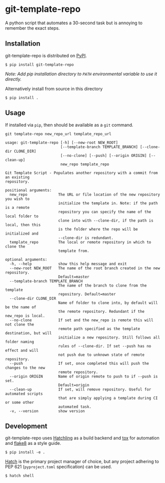 # git-template-repo

A python script that automates a 30-second task but is annoying to remember the exact steps.


## Installation

git-template-repo is distributed on [PyPI](https://pypi.org/).

```
$ pip install git-template-repo
```
_Note: Add pip installation directory to `PATH` environmental variable to use it directly._

Alternatively install from source in this directory

```
$ pip install .
```


## Usage

If installed via `pip`, then should be available as a `git` command.

```
git template-repo new_repo_url template_repo_url
```

```
usage: git-template-repo [-h] [--new-root NEW_ROOT]
                         [--template-branch TEMPLATE_BRANCH] [--clone-dir CLONE_DIR]
                         [--no-clone] [--push] [--origin ORIGIN] [--clean-up]
                         new_repo template_repo

Git Template Script - Populates another repository with a commit from an existing
repository.

positional arguments:
  new_repo              The URL or file location of the new repository you wish to
                        initialize the template in. Note: if the path is a remote
                        repository you can specify the name of the local folder to
                        clone into with --clone-dir, if the path is local, then this
                        is the folder where the repo will be initialized and
                        --clone-dir is redundant.
  template_repo         The local or remote repository in which to clone the
                        template from.

optional arguments:
  -h, --help            show this help message and exit
  --new-root NEW_ROOT   The name of the root branch created in the new repository.
                        Default=master
  --template-branch TEMPLATE_BRANCH
                        The name of the branch to clone from the template
                        repository. Default=master
  --clone-dir CLONE_DIR
                        Name of folder to clone into, by default will be the name of
                        the remote repository. Redundant if the new_repo is local.
  --no-clone            If set and the new_repo is remote this will not clone the
                        remote path specified as the template destination, but will
                        initialize a new repository. Still follows all folder naming
                        rules of --clone-dir. If set --push has no effect and will
                        not push due to unknown state of remote repository.
  --push                If set, once completed this will push the changes to the new
                        remote repository.
  --origin ORIGIN       Name of origin remote to push to if --push is set.
                        Default=origin
  --clean-up            If set, will remove repository. Useful for automated scripts
                        that are simply applying a template during CI or some other
                        automated task.
  -v, --version         show version
```


## Development

git-template-repo uses [Hatchling](https://hatch.pypa.io/latest/) as a build backend and [tox](https://tox.wiki/en/latest/) for automation and [flake8](https://flake8.pycqa.org/en/latest/) as a style guide.

```
$ pip install -e .
```

[Hatch](https://hatch.pypa.io/latest/) is the primary project manager of choice, but any project adhering to PEP 621 (`pyproject.toml` specification) can be used.

```
$ hatch shell
```
